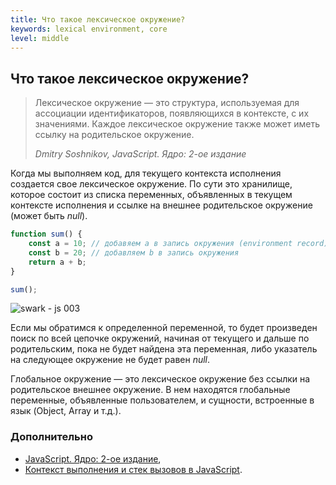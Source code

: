 ```yaml
---
title: Что такое лексическое окружение?
keywords: lexical environment, core
level: middle
---
```


## Что такое лексическое окружение?

> Лексическое окружение — это структура, используемая для ассоциации идентификаторов, появляющихся в контексте, с их значениями. Каждое лексическое окружение также может иметь ссылку на родительское окружение.
> 
> _Dmitry Soshnikov, JavaScript. Ядро: 2-ое издание_

Когда мы выполняем код, для текущего контекста исполнения создается свое лексическое окружение. По сути это хранилище, которое состоит из списка переменных, объявленных в текущем контексте исполнения и ссылке на внешнее родительское окружение (может быть _null_).

```js
function sum() {
    const a = 10; // добавяем a в запись окружения (environment record) 
    const b = 20; // добавляем b в запись окружения
    return a + b;
}

sum();
```

![swark - js 003](https://user-images.githubusercontent.com/4215285/139536589-e4c8afdd-788c-4246-8af1-6ee1449560f8.jpeg)

Если мы обратимся к определенной переменной, то будет произведен поиск по всей цепочке окружений, начиная от текущего и дальше по родительским, пока не будет найдена эта переменная, либо указатель на следующее окружение не будет равен _null_.

Глобальное окружение — это лексическое окружение без ссылки на родительское внешнее окружение. В нем находятся глобальные переменные, объявленные пользователем, и сущности, встроенные в язык (Object, Array и т.д.). 

### Дополнительно
- [JavaScript. Ядро: 2-ое издание](http://dmitrysoshnikov.com/ecmascript/javascript-the-core-2nd-edition-rus/#leksicheskoe-okrujenie),
- [Контекст выполнения и стек вызовов в JavaScript](https://habr.com/ru/company/ruvds/blog/422089/).
